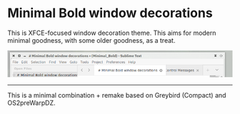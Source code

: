 # Minimal Bold window decorations 

This is XFCE-focused window decoration theme. This aims for modern minimal goodness, with some older goodness, as a treat.

![](/screenshot.png)

---

This is a minimal combination + remake based on Greybird (Compact) and OS2preWarpDZ. 
